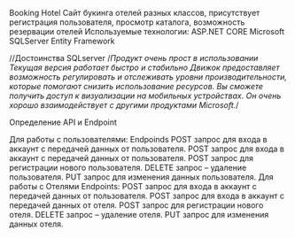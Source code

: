 Booking Hotel
Сайт букинга отелей разных классов, присутствует регистрация пользователя, просмотр каталога, возможность резервации отелей
Используемые технологии:
  ASP.NET CORE
  Microsoft SQLServer
  Entity Framework
  
  
  //Достоинства SQLserver
  /*Продукт очень прост в использовании
Текущая версия работает быстро и стабильно
Движок предоставляет возможность регулировать и отслеживать уровни производительности, которые помогают снизить использование ресурсов.
Вы сможете получить доступ к визуализации на мобильных устройствах.
Он очень хорошо взаимодействует с другими продуктами Microsoft.*/


Определение API и Endpoint

  Для работы с пользователями:
    Endpoinds
		POST запрос для входа в аккаунт с передачей данных от пользователя.
		POST запрос для входа в аккаунт с передачей данных от пользователя.
		POST запрос для регистрации нового пользователя.
		DELETE запрос – удаление пользователя.
		PUT запрос для изменения данных пользователя.
	Для работы с Отелями
	Endpoints:
	 POST запрос для входа в аккаунт с передачей данных от пользователя.
		POST запрос для входа в аккаунт с передачей данных от отеля.
		POST запрос для регистрации нового отеля.
		DELETE запрос – удаление отеля.
		PUT запрос для изменения данных отеля.
